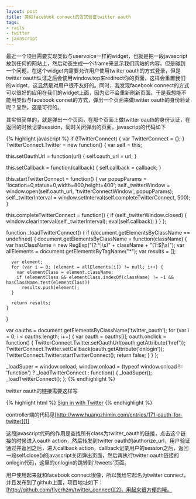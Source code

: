 ```yaml
---
layout: post
title: 类似facebook connect的方式验证twitter oauth
tags:
- rails
- twitter
- javascript
---
```

最近一个项目需要实现类似与uservoice一样的widget，也就是把一段javascript放到任何的网站上，然后动态生成一个iframe来显示我们网站的内容。但是碰到一个问题，在这个widget内需要允许用户使用twiiter oauth的方式登录，但是twitter oauth认证之后会使用window.top来redirect你的页面，这样会重置我们的widget，这显然是对用户很不友好的。同时，我发现facebook connect的方式可以很好的应用在我们的widget上面，因为它不会重新刷新页面。于是我想能不能用类似与facebook connet的方式，弹出一个页面来做twitter oauth的身份验证呢？显然，这是可行的。

其实很简单的，就是弹出一个页面，在那个页面上做twitter oauth的身份认证，在返回的时候记录session，同时关闭弹出的页面，javascript的代码如下

{% highlight javascript %}
if (!TwitterConnect) {
  var TwitterConnect = {};
}
TwitterConnect.Twitter = new function() {
  var self = this;

  this.setOauthUrl = function(url) {
    self.oauth_url = url;
  }

  this.setCallback = function(callback) {
    self.callback = callback;
  }

  this.startTwitterConnect = function() {
    var popupParams = 'location=0,status=0,width=800,height=400';
    self._twitterWindow = window.open(self.oauth_url, 'twitterConnectWindow', popupParams);
    self._twitterInterval = window.setInterval(self.completeTwitterConnect, 500);
  }

  this.completeTwitterConnect = function() {
    if (self._twitterWindow.closed) {
      window.clearInterval(self._twitterInterval);
      eval(self.callback);
    }
  }
};

function _loadTwitterConnect() {
  if (document.getElementsByClassName == undefined) {
    document.getElementsByClassName = function(className) {
      var hasClassName = new RegExp("(?:^|\\s)" + className + "(?:$|\\s)");
      var allElements = document.getElementsByTagName("*");
      var results = [];

      var element;
      for (var i = 0; (element = allElements[i]) != null; i++) {
        var elementClass = element.className;
        if (elementClass && elementClass.indexOf(className) != -1 && hasClassName.test(elementClass))
          results.push(element);
      }

      return results;
    }
  }

  var oauths = document.getElementsByClassName('twitter_oauth');
  for (var i = 0; i < oauths.length; i++) {
    var oauth = oauths[i];
    oauth.onclick = function() {
      TwitterConnect.Twitter.setOauthUrl(oauth.getAttribute('href'));
      TwitterConnect.Twitter.setCallback(oauth.getAttribute('onlogin'));
      TwitterConnect.Twitter.startTwitterConnect();
      return false;
    }
  }
};

_loadSuper = window.onload;
window.onload = (typeof window.onload != 'function') ? _loadTwitterConnect : function() { _loadSuper(); _loadTwitterConnect(); };
{% endhighlight %}

twitter oauth的链接需要这样写

{% highlight html %}
<a class="twitter_button twitter_oauth" onlogin="window.location.href = '/tweets'" href="/oauth">Sign in with Twitter</a>
{% endhighlight %}

controller端的代码见[http://www.huangzhimin.com/entries/171-oauth-for-twitter][1]

这段javascript代码的作用是查找所有class为twiiter_oauth的链接，点击这个链接的时候进入oauth action，然后转发到twitter oauth的authorize_url，用户验证通过并返回之后，进入callback action，callback记录用户的session之后，返回一段self.close()的javascript关闭弹出页面，然后再执行twitter oauth链接的onlogin代码，这里的onlogin的跳转到'/tweets'页面。

用户使用起来就和facebook connect很像，所以我给它起名为twitter connect，并且发布到了github上面，项目地址如下：[http://github.com/flyerhzm/twitter_connect][2]，用起来很方便的哦。

  [1]: http://www.huangzhimin.com/entries/171-oauth-for-twitter
  [2]: http://github.com/flyerhzm/twitter_connect

